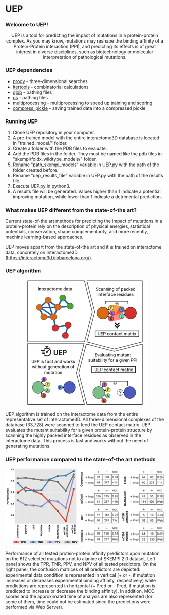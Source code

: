 # UEP

### Welcome to UEP!
<p align="center">
UEP is a tool for predicting the impact of mutations in a protein-protein complex. As you may know, mutations may reshape the binding affinity of a Protein-Protein interaction (PPI), and predicting its effects is of great interest in diverse disciplines, such as biotechnology or molecular interpretation of pathological mutations.
</p>

### UEP dependencies

- [prody](https://github.com/prody/ProDy) - three-dimensional searches
- [itertools](https://docs.python.org/3/library/itertools.html) - combinatorial calculations
- [glob](https://docs.python.org/3/library/glob.html) - pathing files
- [os](https://docs.python.org/3/library/os.html) - pathing files
- [multiprocessing](https://docs.python.org/3/library/multiprocessing.html) - multiprocessing to speed up training and scoring
- [compress_pickle](https://pypi.org/project/compress-pickle/) - saving trained data into a compressed pickle

### Running UEP

1. Clone UEP repository in your computer.
2. A pre-trained model with the entire interactome3D database is located in "trained_model/" folder.
3. Create a folder with the PDB files to evaluate.
4. Add the PDB files in the folder. They must be named like the pdb files in "skempi/foldx_wildtype_models/" folder.
4. Rename "path_skempi_models" variable in UEP.py with the path of the folder created before.
5. Rename "uep_results_file" variable in UEP.py with the path of the results file.
6. Execute UEP.py in python3.
7. A results file will be generated. Values higher than 1 indicate a potential improving mutation, while lower than 1 indicate a detrimental prediction.

### What makes UEP different from the state-of-the art?

Current state-of-the art methods for predicting the impact of mutations in a protein-protein rely on the description of physical energies, statistical potentials, conservation, shape complementarity, and more recently, machine learning-based approaches.

UEP moves appart from the state-of-the art and it is trained on interactome data, concretely on Interactome3D (https://interactome3d.irbbarcelona.org/).

### UEP algorithm

<p align="center">
<img src="images/uep_algorithm.png" width="400">
</p>

UEP algorithm is trained on the interactome data from the entire representative set of interactome3D. All three-dimensional complexes of the database (33,728) were scanned to feed the UEP contact matrix. UEP evaluates the mutant suitability for a given protein-protein structure by scanning the highly packed interface residues as observed in the interactome data. This process is fast and works without the need of generating mutations.

### UEP performance compared to the state-of-the art methods

<p align="center">
<img src="images/confusion_matrices_methods.png" width="800">
</p>

Performance of all tested protein-protein affinity predictors upon mutation on the 612 selected mutations not to alanine of SKEMPI 2.0 dataset. Left panel shows the TPR, TNR, PPV, and NPV of all tested predictors. On the right panel, the confusion matrices of all predictors are depicted: experimental data condition is represented in vertical (+ or -, if mutation increases or decreases experimental binding affinity, respectively) while predictions are represented in horizontal (+ Pred or - Pred, if mutation is predicted to increase or decrease the binding affinity). In addition, MCC scores and the approximated time of analysis are also represented (for some of them, time could not be estimated since the predictions were performed via Web Server).
